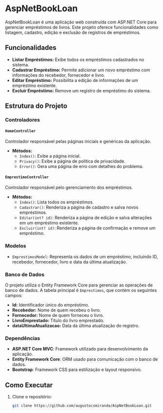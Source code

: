 # AspNetBookLoan

AspNetBookLoan é uma aplicação web construída com ASP.NET Core para gerenciar empréstimos de livros. Este projeto oferece funcionalidades como listagem, cadastro, edição e exclusão de registros de empréstimos. 

## Funcionalidades

- **Listar Empréstimos:** Exibe todos os empréstimos cadastrados no sistema.
- **Cadastrar Empréstimo:** Permite adicionar um novo empréstimo com informações do recebedor, fornecedor e livro.
- **Editar Empréstimo:** Possibilita a edição de informações de um empréstimo existente.
- **Excluir Empréstimo:** Remove um registro de empréstimo do sistema.

## Estrutura do Projeto

### Controladores

#### `HomeController`
Controlador responsável pelas páginas iniciais e genéricas da aplicação.
- **Métodos:**
  - `Index()`: Exibe a página inicial.
  - `Privacy()`: Exibe a página de política de privacidade.
  - `Error()`: Gera uma página de erro com detalhes do problema.

#### `EmprestimoController`
Controlador responsável pelo gerenciamento dos empréstimos.
- **Métodos:**
  - `Index()`: Lista todos os empréstimos.
  - `Cadastrar()`: Renderiza a página de cadastro e salva novos empréstimos.
  - `Editar(int? id)`: Renderiza a página de edição e salva alterações em um empréstimo existente.
  - `Excluir(int? id)`: Renderiza a página de confirmação e remove um empréstimo.

### Modelos

- `EmprestimosModel`: Representa os dados de um empréstimo, incluindo ID, recebedor, fornecedor, livro e data da última atualização.

### Banco de Dados

O projeto utiliza o Entity Framework Core para gerenciar as operações de banco de dados. A tabela principal é `Emprestimos`, que contém os seguintes campos:

- **Id:** Identificador único do empréstimo.
- **Recebedor:** Nome de quem recebeu o livro.
- **Fornecedor:** Nome de quem forneceu o livro.
- **LivroEmprestado:** Título do livro emprestado.
- **dataUltimaAtualizacao:** Data da última atualização do registro.

### Dependências

- **ASP.NET Core MVC**: Framework utilizado para desenvolvimento da aplicação.
- **Entity Framework Core**: ORM usado para comunicação com o banco de dados.
- **Bootstrap**: Framework CSS para estilização e layout responsivo.

## Como Executar

1. Clone o repositório:
   ```bash
   git clone https://github.com/augustocsmiranda/AspNetBookLoan.git

   
